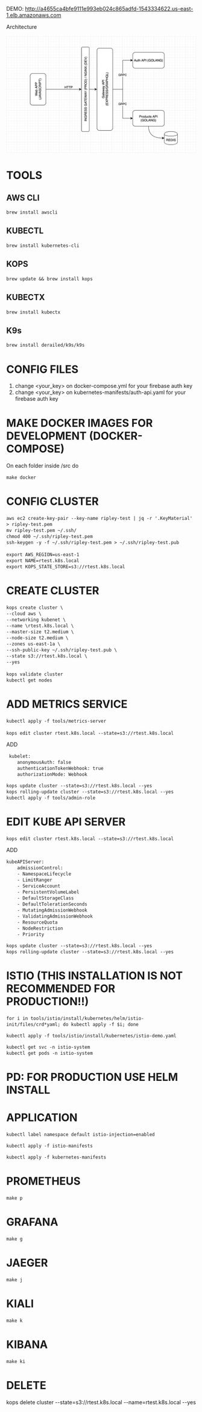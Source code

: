 DEMO: http://a4655ca4bfe9111e993eb024c865adfd-1543334622.us-east-1.elb.amazonaws.com

Architecture

![Alt text](images/architecture.png?raw=true "Architecture")

# TOOLS

## AWS CLI

```
brew install awscli
```

## KUBECTL

```
brew install kubernetes-cli
```

## KOPS

```
brew update && brew install kops
```

## KUBECTX

```
brew install kubectx
```

## K9s

```
brew install derailed/k9s/k9s
```

# CONFIG FILES

1. change <your_key> on docker-compose.yml for your firebase auth key
2. change <your_key> on kubernetes-manifests/auth-api.yaml for your firebase auth key

# MAKE DOCKER IMAGES FOR DEVELOPMENT (DOCKER-COMPOSE)

On each folder inside /src do

```
make docker
```

# CONFIG CLUSTER

```
aws ec2 create-key-pair --key-name ripley-test | jq -r '.KeyMaterial' > ripley-test.pem
mv ripley-test.pem ~/.ssh/
chmod 400 ~/.ssh/ripley-test.pem
ssh-keygen -y -f ~/.ssh/ripley-test.pem > ~/.ssh/ripley-test.pub

export AWS_REGION=us-east-1
export NAME=rtest.k8s.local
export KOPS_STATE_STORE=s3://rtest.k8s.local
```

# CREATE CLUSTER

```
kops create cluster \
--cloud aws \
--networking kubenet \
--name \rtest.k8s.local \
--master-size t2.medium \
--node-size t2.medium \
--zones us-east-1a \
--ssh-public-key ~/.ssh/ripley-test.pub \
--state s3://rtest.k8s.local \
--yes

kops validate cluster
kubectl get nodes
```

# ADD METRICS SERVICE

```
kubectl apply -f tools/metrics-server

kops edit cluster rtest.k8s.local --state=s3://rtest.k8s.local
```

ADD

```
 kubelet:
    anonymousAuth: false
    authenticationTokenWebhook: true
    authorizationMode: Webhook
```

```
kops update cluster --state=s3://rtest.k8s.local --yes
kops rolling-update cluster --state=s3://rtest.k8s.local --yes
kubectl apply -f tools/admin-role
```

# EDIT KUBE API SERVER

```
kops edit cluster rtest.k8s.local --state=s3://rtest.k8s.local
```

ADD

```
kubeAPIServer:
    admissionControl:
    - NamespaceLifecycle
    - LimitRanger
    - ServiceAccount
    - PersistentVolumeLabel
    - DefaultStorageClass
    - DefaultTolerationSeconds
    - MutatingAdmissionWebhook
    - ValidatingAdmissionWebhook
    - ResourceQuota
    - NodeRestriction
    - Priority
```

```
kops update cluster --state=s3://rtest.k8s.local --yes
kops rolling-update cluster --state=s3://rtest.k8s.local --yes
```

# ISTIO (THIS INSTALLATION IS NOT RECOMMENDED FOR PRODUCTION!!)

```
for i in tools/istio/install/kubernetes/helm/istio-init/files/crd*yaml; do kubectl apply -f $i; done
```

```
kubectl apply -f tools/istio/install/kubernetes/istio-demo.yaml
```

```
kubectl get svc -n istio-system
kubectl get pods -n istio-system
```

# PD: FOR PRODUCTION USE HELM INSTALL

# APPLICATION

```
kubectl label namespace default istio-injection=enabled
```

```
kubectl apply -f istio-manifests
```

```
kubectl apply -f kubernetes-manifests
```

# PROMETHEUS

```
make p
```

# GRAFANA

```
make g
```

# JAEGER

```
make j
```

# KIALI

```
make k
```

# KIBANA

```
make ki
```

# DELETE

kops delete cluster --state=s3://rtest.k8s.local --name=rtest.k8s.local --yes
